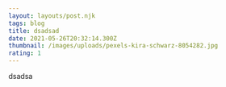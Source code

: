 ```yaml
---
layout: layouts/post.njk
tags: blog
title: dsadsad
date: 2021-05-26T20:32:14.300Z
thumbnail: /images/uploads/pexels-kira-schwarz-8054282.jpg
rating: 1
---
```

dsadsa